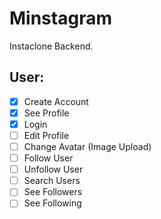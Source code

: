 # Minstagram

Instaclone Backend.

## User:

 - [X] Create Account
 - [X] See Profile
 - [X] Login
 - [ ] Edit Profile
 - [ ] Change Avatar (Image Upload)
 - [ ] Follow User
 - [ ] Unfollow User
 - [ ] Search Users
 - [ ] See Followers
 - [ ] See Following